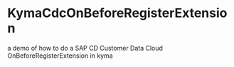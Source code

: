 # KymaCdcOnBeforeRegisterExtension
a demo of how to do a SAP CD Customer Data Cloud OnBeforeRegisterExtension in kyma
